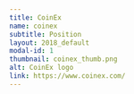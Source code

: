```yaml
---
title: CoinEx
name: coinex
subtitle: Position
layout: 2018_default
modal-id: 1
thumbnail: coinex_thumb.png
alt: CoinEx logo
link: https://www.coinex.com/
---
```

